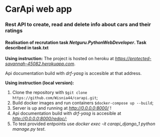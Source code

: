 # CarApi web app
### Rest API to create, read and delete info about cars and their ratings
#### Realisation of recrutation task *Netguru.PythonWebDeveloper*. Task described in task.txt

**Using instruction:**
The project is hosted on heroku at *https://protected-savannah-45082.herokuapp.com*.

Api documentation build with *drf-yasg* is accesible at that address.

**Using instruction (local version):**
1. Clone the repository with `$git clone https://github.com/Wisnia44/carapi.git`;
2. Build docker images and run containers `$docker-compose up --build`;
3. Server is up and running at *http://0.0.0.0:8000/* !
4. Api documentation build with *drf-yasg* is accesible at *http://0.0.0.0:8000/redoc/*;
5. To test provided entpoints use *docker exec -it carapi_django_1 python manage.py test*.

